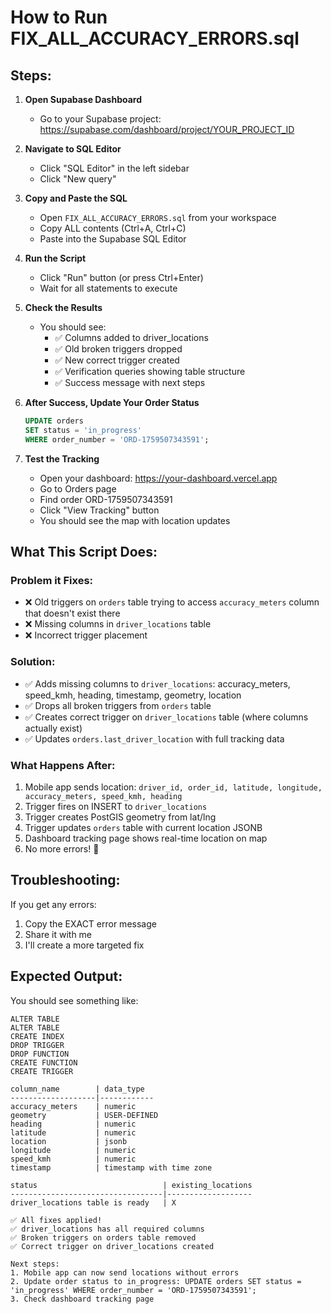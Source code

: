 # How to Run FIX_ALL_ACCURACY_ERRORS.sql

## Steps:

1. **Open Supabase Dashboard**

   - Go to your Supabase project: https://supabase.com/dashboard/project/YOUR_PROJECT_ID

2. **Navigate to SQL Editor**

   - Click "SQL Editor" in the left sidebar
   - Click "New query"

3. **Copy and Paste the SQL**

   - Open `FIX_ALL_ACCURACY_ERRORS.sql` from your workspace
   - Copy ALL contents (Ctrl+A, Ctrl+C)
   - Paste into the Supabase SQL Editor

4. **Run the Script**

   - Click "Run" button (or press Ctrl+Enter)
   - Wait for all statements to execute

5. **Check the Results**

   - You should see:
     - ✅ Columns added to driver_locations
     - ✅ Old broken triggers dropped
     - ✅ New correct trigger created
     - ✅ Verification queries showing table structure
     - ✅ Success message with next steps

6. **After Success, Update Your Order Status**

   ```sql
   UPDATE orders
   SET status = 'in_progress'
   WHERE order_number = 'ORD-1759507343591';
   ```

7. **Test the Tracking**
   - Open your dashboard: https://your-dashboard.vercel.app
   - Go to Orders page
   - Find order ORD-1759507343591
   - Click "View Tracking" button
   - You should see the map with location updates

## What This Script Does:

### Problem it Fixes:

- ❌ Old triggers on `orders` table trying to access `accuracy_meters` column that doesn't exist there
- ❌ Missing columns in `driver_locations` table
- ❌ Incorrect trigger placement

### Solution:

- ✅ Adds missing columns to `driver_locations`: accuracy_meters, speed_kmh, heading, timestamp, geometry, location
- ✅ Drops all broken triggers from `orders` table
- ✅ Creates correct trigger on `driver_locations` table (where columns actually exist)
- ✅ Updates `orders.last_driver_location` with full tracking data

### What Happens After:

1. Mobile app sends location: `driver_id, order_id, latitude, longitude, accuracy_meters, speed_kmh, heading`
2. Trigger fires on INSERT to `driver_locations`
3. Trigger creates PostGIS geometry from lat/lng
4. Trigger updates `orders` table with current location JSONB
5. Dashboard tracking page shows real-time location on map
6. No more errors! 🎉

## Troubleshooting:

If you get any errors:

1. Copy the EXACT error message
2. Share it with me
3. I'll create a more targeted fix

## Expected Output:

You should see something like:

```
ALTER TABLE
ALTER TABLE
CREATE INDEX
DROP TRIGGER
DROP FUNCTION
CREATE FUNCTION
CREATE TRIGGER

column_name        | data_type
-------------------|------------
accuracy_meters    | numeric
geometry           | USER-DEFINED
heading            | numeric
latitude           | numeric
location           | jsonb
longitude          | numeric
speed_kmh          | numeric
timestamp          | timestamp with time zone

status                            | existing_locations
----------------------------------|-------------------
driver_locations table is ready   | X

✅ All fixes applied!
✅ driver_locations has all required columns
✅ Broken triggers on orders table removed
✅ Correct trigger on driver_locations created

Next steps:
1. Mobile app can now send locations without errors
2. Update order status to in_progress: UPDATE orders SET status = 'in_progress' WHERE order_number = 'ORD-1759507343591';
3. Check dashboard tracking page
```
